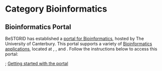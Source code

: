 # Category Bioinformatics

## Bioinformatics Portal

BeSTGRID has established a [portal for Bioinformatics](https://ngportal.canterbury.ac.nz/gridsphere/gridsphere), hosted by The University of Canterbury. This portal supports a variety of [Bioinformatics applications](/wiki/spaces/BeSTGRID/pages/3816950536), located at , , and . Follow the instructions below to access this portal:

; [Getting started with the portal](/wiki/spaces/BeSTGRID/pages/3816950786)

